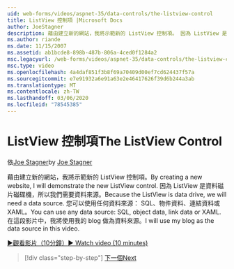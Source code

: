 ```yaml
---
uid: web-forms/videos/aspnet-35/data-controls/the-listview-control
title: ListView 控制項 |Microsoft Docs
author: JoeStagner
description: 藉由建立新的網站，我將示範新的 ListView 控制項。 因為 ListView 是資料磁片磁碟機，所以我們需要資料來源。 您可以使用任何資料 。
ms.author: riande
ms.date: 11/15/2007
ms.assetid: ab1bcde8-898b-487b-806a-4ced0f1284a2
msc.legacyurl: /web-forms/videos/aspnet-35/data-controls/the-listview-control
msc.type: video
ms.openlocfilehash: 4a4daf851f3b8f69a70409d00ef7cd624437f57a
ms.sourcegitcommit: e7e91932a6e91a63e2e46417626f39d6b244a3ab
ms.translationtype: MT
ms.contentlocale: zh-TW
ms.lasthandoff: 03/06/2020
ms.locfileid: "78545385"
---
```

# <a name="the-listview-control"></a><span data-ttu-id="8a6f4-105">ListView 控制項</span><span class="sxs-lookup"><span data-stu-id="8a6f4-105">The ListView Control</span></span>

<span data-ttu-id="8a6f4-106">依[Joe Stagner](https://github.com/JoeStagner)</span><span class="sxs-lookup"><span data-stu-id="8a6f4-106">by [Joe Stagner](https://github.com/JoeStagner)</span></span>

<span data-ttu-id="8a6f4-107">藉由建立新的網站，我將示範新的 ListView 控制項。</span><span class="sxs-lookup"><span data-stu-id="8a6f4-107">By creating a new website, I will demonstrate the new ListView control.</span></span> <span data-ttu-id="8a6f4-108">因為 ListView 是資料磁片磁碟機，所以我們需要資料來源。</span><span class="sxs-lookup"><span data-stu-id="8a6f4-108">Because the ListView is data drive, we will need a data source.</span></span> <span data-ttu-id="8a6f4-109">您可以使用任何資料來源： SQL、物件資料、連結資料或 XAML。</span><span class="sxs-lookup"><span data-stu-id="8a6f4-109">You can use any data source: SQL, object data, link data or XAML.</span></span> <span data-ttu-id="8a6f4-110">在這段影片中，我將使用我的 blog 做為資料來源。</span><span class="sxs-lookup"><span data-stu-id="8a6f4-110">I will use my blog as the data source in this video.</span></span>

[<span data-ttu-id="8a6f4-111">&#9654;觀看影片（10分鐘）</span><span class="sxs-lookup"><span data-stu-id="8a6f4-111">&#9654; Watch video (10 minutes)</span></span>](https://channel9.msdn.com/Blogs/ASP-NET-Site-Videos/the-listview-control)

> [!div class="step-by-step"]
> [<span data-ttu-id="8a6f4-112">下一個</span><span class="sxs-lookup"><span data-stu-id="8a6f4-112">Next</span></span>](the-datapager-control.md)
